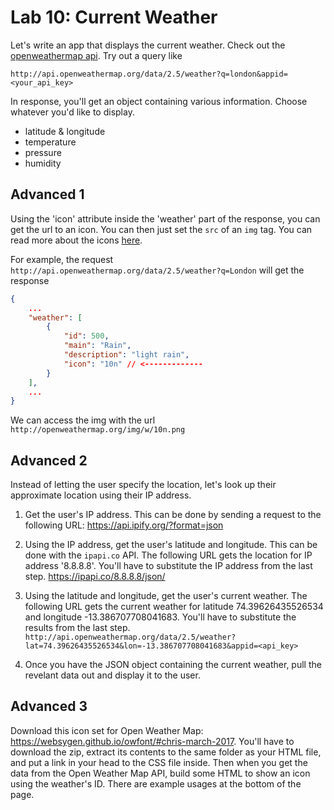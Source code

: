 

# Lab 10: Current Weather

Let's write an app that displays the current weather. Check out the [openweathermap api](https://openweathermap.org/current). Try out a query like

`http://api.openweathermap.org/data/2.5/weather?q=london&appid=<your_api_key>`

In response, you'll get an object containing various information. Choose whatever you'd like to display.

- latitude & longitude
- temperature
- pressure
- humidity


## Advanced 1

Using the 'icon' attribute inside the 'weather' part of the response, you can get the url to an icon. You can then just set the `src` of an `img` tag. You can read more about the icons [here](http://openweathermap.org/weather-conditions).

For example, the request `http://api.openweathermap.org/data/2.5/weather?q=London` will get the response

```json
{
    ...
    "weather": [
        {
            "id": 500,
            "main": "Rain",
            "description": "light rain",
            "icon": "10n" // <-------------
        }
    ],
    ...
}
```

We can access the img with the url `http://openweathermap.org/img/w/10n.png`




## Advanced 2

Instead of letting the user specify the location, let's look up their approximate location using their IP address.

1) Get the user's IP address. This can be done by sending a request to the following URL: https://api.ipify.org/?format=json

2) Using the IP address, get the user's latitude and longitude. This can be done with the `ipapi.co` API. The following URL gets the location for IP address '8.8.8.8'. You'll have to substitute the IP address from the last step. https://ipapi.co/8.8.8.8/json/ 

3) Using the latitude and longitude, get the user's current weather. The following URL gets the current weather for latitude 74.39626435526534 and longitude -13.386707708041683. You'll have to substitute the results from the last step. `http://api.openweathermap.org/data/2.5/weather?lat=74.39626435526534&lon=-13.386707708041683&appid=<api_key>`

4) Once you have the JSON object containing the current weather, pull the revelant data out and display it to the user.


## Advanced 3

Download this icon set for Open Weather Map: https://websygen.github.io/owfont/#chris-march-2017. You'll have to download the zip, extract its contents to the same folder as your HTML file, and put a link in your head to the CSS file inside. Then when you get the data from the Open Weather Map API, build some HTML to show an icon using the weather's ID. There are example usages at the bottom of the page.

